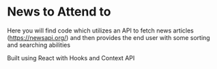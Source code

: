 # News to Attend to
Here you will find code which utilizes an API to fetch news articles (https://newsapi.org/) and then provides the end user with some sorting and searching abilities

Built using React with Hooks and Context API